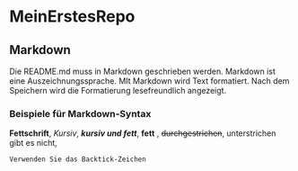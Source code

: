 # MeinErstesRepo




## Markdown 

Die README.md muss in Markdown geschrieben werden. Markdown ist eine Auszeichnungssprache. MIt Markdown wird Text formatiert. Nach dem Speichern wird die Formatierung lesefreundlich angezeigt.

### Beispiele für Markdown-Syntax

**Fettschrift**, *Kursiv*, ***kursiv und fett***, __fett__ , ~~durchgestrichen~~, unterstrichen gibt es nicht, 

``Verwenden Sie das Backtick-Zeichen``
